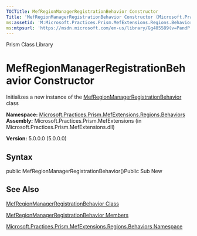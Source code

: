 ```yaml
---
TOCTitle: MefRegionManagerRegistrationBehavior Constructor
Title: 'MefRegionManagerRegistrationBehavior Constructor (Microsoft.Practices.Prism.MefExtensions.Regions.Behaviors)'
ms:assetid: 'M:Microsoft.Practices.Prism.MefExtensions.Regions.Behaviors.MefRegionManagerRegistrationBehavior.\#ctor'
ms:mtpsurl: 'https://msdn.microsoft.com/en-us/library/Gg405589(v=PandP.50)'
---
```


Prism Class Library

MefRegionManagerRegistrationBehavior Constructor
================================================

Initializes a new instance of the [MefRegionManagerRegistrationBehavior](https://msdn.microsoft.com/library/microsoft.practices.prism.mefextensions.regions.behaviors.mefregionmanagerregistrationbehavior) class

**Namespace:** [Microsoft.Practices.Prism.MefExtensions.Regions.Behaviors](https://msdn.microsoft.com/library/microsoft.practices.prism.mefextensions.regions.behaviors)
**Assembly:** Microsoft.Practices.Prism.MefExtensions (in Microsoft.Practices.Prism.MefExtensions.dll)

**Version:** 5.0.0.0 (5.0.0.0)

## Syntax


public MefRegionManagerRegistrationBehavior()Public Sub New

See Also
--------


[MefRegionManagerRegistrationBehavior Class](https://msdn.microsoft.com/library/microsoft.practices.prism.mefextensions.regions.behaviors.mefregionmanagerregistrationbehavior)

[MefRegionManagerRegistrationBehavior Members](https://msdn.microsoft.com/allmembers.t:microsoft.practices.prism.mefextensions.regions.behaviors.mefregionmanagerregistrationbehavior)

[Microsoft.Practices.Prism.MefExtensions.Regions.Behaviors Namespace](https://msdn.microsoft.com/library/microsoft.practices.prism.mefextensions.regions.behaviors)
